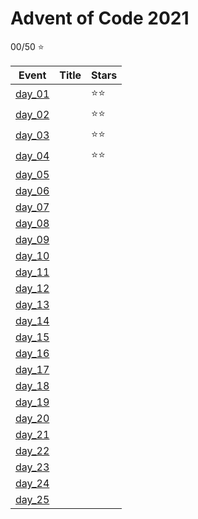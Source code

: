 # Advent of Code 2021

00/50 :star:

| Event              | Title                                                    | Stars        |
| ------------------ | -------------------------------------------------------- | ------------ |
| [day_01](./day_01) | [](./day_01/code.ipynb)                                  | :star::star: |
| [day_02](./day_02) | [](./day_02/code.ipynb)                                  | :star::star: |
| [day_03](./day_03) | [](./day_03/code.ipynb)                                  | :star::star: |
| [day_04](./day_04) | [](./day_04/code.ipynb)                                  | :star::star: |
| [day_05](./day_05) | [](./day_05/code.ipynb)                                  |              |
| [day_06](./day_06) | [](./day_06/code.ipynb)                                  |              |
| [day_07](./day_07) | [](./day_07/code.ipynb)                                  |              |
| [day_08](./day_08) | [](./day_08/code.ipynb)                                  |              |
| [day_09](./day_09) | [](./day_09/code.ipynb)                                  |              |
| [day_10](./day_10) | [](./day_10/code.ipynb)                                  |              |
| [day_11](./day_11) | [](./day_11/code.ipynb)                                  |              |
| [day_12](./day_12) | [](./day_12/code.ipynb)                                  |              |
| [day_13](./day_13) | [](./day_13/code.ipynb)                                  |              |
| [day_14](./day_14) | [](./day_14/code.ipynb)                                  |              |
| [day_15](./day_15) | [](./day_15/code.ipynb)                                  |              |
| [day_16](./day_16) | [](./day_16/code.ipynb)                                  |              |
| [day_17](./day_17) | [](./day_17/code.ipynb)                                  |              |
| [day_18](./day_18) | [](./day_18/code.ipynb)                                  |              |
| [day_19](./day_19) | [](./day_19/code.ipynb)                                  |              |
| [day_20](./day_20) | [](./day_20/code.ipynb)                                  |              |
| [day_21](./day_21) | [](./day_21/code.ipynb)                                  |              |
| [day_22](./day_22) | [](./day_22/code.ipynb)                                  |              |
| [day_23](./day_23) | [](./day_23/code.ipynb)                                  |              |
| [day_24](./day_24) | [](./day_24/code.ipynb)                                  |              |
| [day_25](./day_25) | [](./day_25/code.ipynb)                                  |              |
